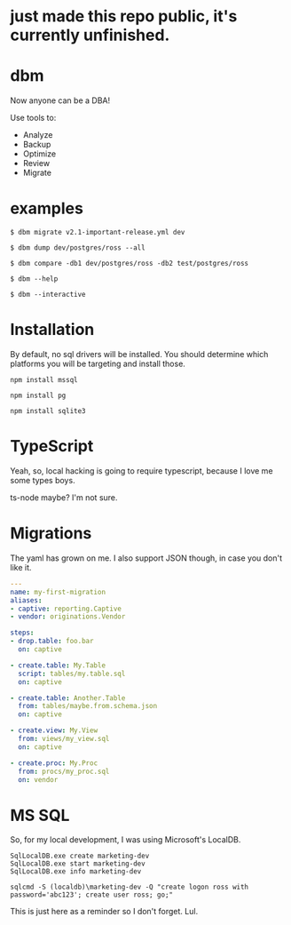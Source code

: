 # just made this repo public, it's currently unfinished.

# dbm

Now anyone can be a DBA!

Use tools to:
* Analyze
* Backup
* Optimize
* Review
* Migrate


# examples

``` shell
$ dbm migrate v2.1-important-release.yml dev

$ dbm dump dev/postgres/ross --all

$ dbm compare -db1 dev/postgres/ross -db2 test/postgres/ross

$ dbm --help

$ dbm --interactive

```

# Installation

By default, no sql drivers will be installed. You should determine which platforms you will be targeting and install those.

```
npm install mssql

npm install pg

npm install sqlite3
```

# TypeScript

Yeah, so, local hacking is going to require typescript, because I love me some types boys.

ts-node maybe? I'm not sure.

# Migrations

The yaml has grown on me. I also support JSON though, in case you don't like it.

```yaml
---
name: my-first-migration
aliases:
- captive: reporting.Captive
- vendor: originations.Vendor

steps:
- drop.table: foo.bar
  on: captive

- create.table: My.Table
  script: tables/my.table.sql
  on: captive

- create.table: Another.Table
  from: tables/maybe.from.schema.json
  on: captive

- create.view: My.View 
  from: views/my_view.sql
  on: captive

- create.proc: My.Proc
  from: procs/my_proc.sql
  on: vendor

```

# MS SQL

So, for my local development, I was using Microsoft's LocalDB.

```
SqlLocalDB.exe create marketing-dev
SqlLocalDB.exe start marketing-dev
SqlLocalDB.exe info marketing-dev

sqlcmd -S (localdb)\marketing-dev -Q "create logon ross with password='abc123'; create user ross; go;"

```

This is just here as a reminder so I don't forget. Lul.
